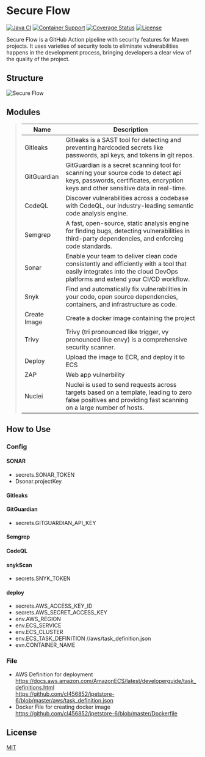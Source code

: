 Secure Flow
=================

[![Java CI](https://github.com/mybatis/jpetstore-6/actions/workflows/ci.yaml/badge.svg)](https://github.com/mybatis/jpetstore-6/actions/workflows/ci.yaml)
[![Container Support](https://github.com/mybatis/jpetstore-6/actions/workflows/support.yaml/badge.svg)](https://github.com/mybatis/jpetstore-6/actions/workflows/support.yaml)
[![Coverage Status](https://coveralls.io/repos/github/mybatis/jpetstore-6/badge.svg?branch=master)](https://coveralls.io/github/mybatis/jpetstore-6?branch=master)
[![License](https://img.shields.io/:license-apache-brightgreen.svg)](https://www.apache.org/licenses/LICENSE-2.0.html)


Secure Flow is a GitHub Action pipeline with security features for Maven projects. It uses varieties of security tools to eliminate vulnerabilities happens in the development process, bringing developers a clear view of the quality of the project.


Structure
----------
![Secure Flow](https://github.com/dky815/secure_flow/blob/master/img/structure.png)

## Modules
>
>
> | Name        | Description |
  > | -------------- | ----------- |
> | Gitleaks    | Gitleaks is a SAST tool for detecting and preventing hardcoded secrets like passwords, api keys, and tokens in git repos. |
> | GitGuardian    | GitGuardian is a secret scanning tool for scanning your source code to detect api keys, passwords, certificates, encryption keys and other sensitive data in real-time. |
> | CodeQL           | Discover vulnerabilities across a codebase with CodeQL, our industry-leading semantic code analysis engine.|
> | Semgrep          | A fast, open-source, static analysis engine for finding bugs, detecting vulnerabilities in third-party dependencies, and enforcing code standards.|
> | Sonar     | Enable your team to deliver clean code consistently and efficiently with a tool that easily integrates into the cloud DevOps platforms and extend your CI/CD workflow.|
> | Snyk     | Find and automatically fix vulnerabilities in your code, open source dependencies, containers, and infrastructure as code.|
> | Create Image   | Create a docker image containing the project |
> | Trivy   | Trivy (tri pronounced like trigger, vy pronounced like envy) is a comprehensive security scanner. |
> | Deploy| Upload the image to ECR, and deploy it to ECS|
> | ZAP | Web app vulnerbility |
> | Nuclei       | Nuclei is used to send requests across targets based on a template, leading to zero false positives and providing fast scanning on a large number of hosts. |


## How to Use

### Config

#### SONAR
- secrets.SONAR_TOKEN  
- Dsonar.projectKey

#### Gitleaks

#### GitGuardian
- secrets.GITGUARDIAN_API_KEY

#### Semgrep

#### CodeQL

#### snykScan
- secrets.SNYK_TOKEN

#### deploy
- secrets.AWS_ACCESS_KEY_ID
- secrets.AWS_SECRET_ACCESS_KEY
- env.AWS_REGION
- env.ECS_SERVICE
- env.ECS_CLUSTER
- env.ECS_TASK_DEFINITION //aws/task_definition.json
- evn.CONTAINER_NAME

### File
 - AWS Definition for deployment  
   https://docs.aws.amazon.com/AmazonECS/latest/developerguide/task_definitions.html  
   https://github.com/cl456852/jpetstore-6/blob/master/aws/task_definition.json
 - Docker File for creating docker image  
   https://github.com/cl456852/jpetstore-6/blob/master/Dockerfile


## License
[MIT](https://choosealicense.com/licenses/mit/)
